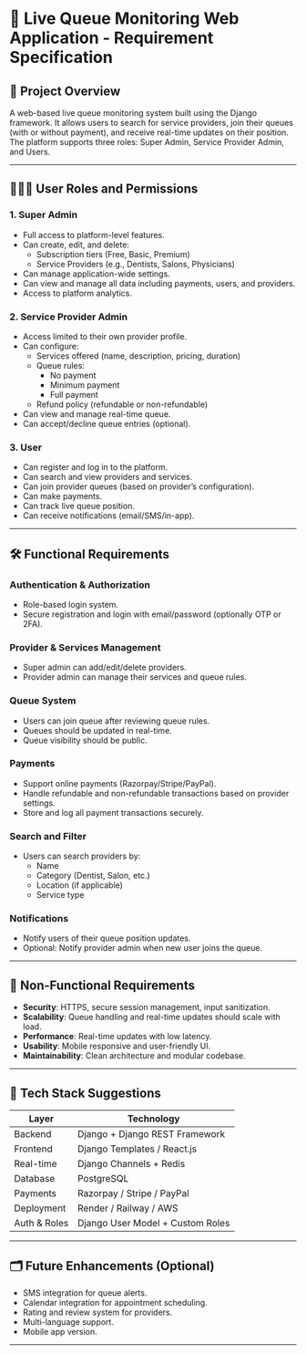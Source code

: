 # 📝 Live Queue Monitoring Web Application - Requirement Specification

## 📌 Project Overview

A web-based live queue monitoring system built using the Django framework. It allows users to search for service providers, join their queues (with or without payment), and receive real-time updates on their position. The platform supports three roles: Super Admin, Service Provider Admin, and Users.

---

## 🧑‍🤝‍🧑 User Roles and Permissions

### 1. Super Admin

- Full access to platform-level features.
- Can create, edit, and delete:
  - Subscription tiers (Free, Basic, Premium)
  - Service Providers (e.g., Dentists, Salons, Physicians)
- Can manage application-wide settings.
- Can view and manage all data including payments, users, and providers.
- Access to platform analytics.

### 2. Service Provider Admin

- Access limited to their own provider profile.
- Can configure:
  - Services offered (name, description, pricing, duration)
  - Queue rules:
    - No payment
    - Minimum payment
    - Full payment
  - Refund policy (refundable or non-refundable)
- Can view and manage real-time queue.
- Can accept/decline queue entries (optional).

### 3. User

- Can register and log in to the platform.
- Can search and view providers and services.
- Can join provider queues (based on provider’s configuration).
- Can make payments.
- Can track live queue position.
- Can receive notifications (email/SMS/in-app).

---

## 🛠️ Functional Requirements

### Authentication & Authorization
- Role-based login system.
- Secure registration and login with email/password (optionally OTP or 2FA).

### Provider & Services Management
- Super admin can add/edit/delete providers.
- Provider admin can manage their services and queue rules.

### Queue System
- Users can join queue after reviewing queue rules.
- Queues should be updated in real-time.
- Queue visibility should be public.

### Payments
- Support online payments (Razorpay/Stripe/PayPal).
- Handle refundable and non-refundable transactions based on provider settings.
- Store and log all payment transactions securely.

### Search and Filter
- Users can search providers by:
  - Name
  - Category (Dentist, Salon, etc.)
  - Location (if applicable)
  - Service type

### Notifications
- Notify users of their queue position updates.
- Optional: Notify provider admin when new user joins the queue.

---

## 🔐 Non-Functional Requirements

- **Security**: HTTPS, secure session management, input sanitization.
- **Scalability**: Queue handling and real-time updates should scale with load.
- **Performance**: Real-time updates with low latency.
- **Usability**: Mobile responsive and user-friendly UI.
- **Maintainability**: Clean architecture and modular codebase.

---

## 🔧 Tech Stack Suggestions

| Layer         | Technology                    |
|---------------|-------------------------------|
| Backend       | Django + Django REST Framework |
| Frontend      | Django Templates / React.js    |
| Real-time     | Django Channels + Redis        |
| Database      | PostgreSQL                     |
| Payments      | Razorpay / Stripe / PayPal     |
| Deployment    | Render / Railway / AWS         |
| Auth & Roles  | Django User Model + Custom Roles |

---

## 🗂️ Future Enhancements (Optional)

- SMS integration for queue alerts.
- Calendar integration for appointment scheduling.
- Rating and review system for providers.
- Multi-language support.
- Mobile app version.

---
